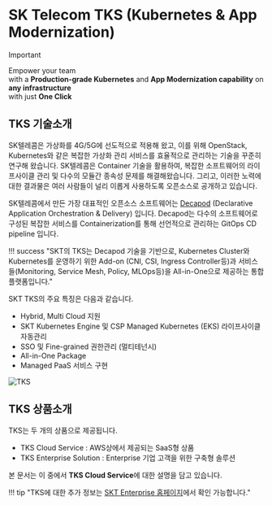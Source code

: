 
# SK Telecom TKS (Kubernetes & App Modernization)

> [!IMPORTANT]
> Empower your team <br> with a **Production-grade Kubernetes** and **App Modernization capability** on **any infrastructure** <br> with just **One Click**

## TKS 기술소개

SK텔레콤은 가상화를 4G/5G에 선도적으로 적용해 왔고, 이를 위해 OpenStack, Kubernetes와 같은 복잡한 가상화 관리 서비스를 효율적으로 관리하는 기술을 꾸준히 연구해 왔습니다. SK텔레콤은 Container 기술을 활용하여, 복잡한 소프트웨어의 라이프사이클 관리 및 다수의 모듈간 종속성 문제를 해결해왔습니다. 그리고, 이러한 노력에 대한 결과물은 여러 사람들이 널리 이롭게 사용하도록 오픈소스로 공개하고 있습니다.

SK텔레콤에서 만든 가장 대표적인 오픈소스 소프트웨어는 <a href="https://openinfradev.github.io/decapod-docs/" target="_blank">Decapod</a> (Declarative Application Orchestration & Delivery) 입니다. Decapod는 다수의 소프트웨어로 구성된 복잡한 서비스를 Containerization를 통해 선언적으로 관리하는 GitOps CD pipeline 입니다.

!!! success "SKT의 TKS는 Decapod 기술을 기반으로, Kubernetes Cluster와 Kubernetes를 운영하기 위한 Add-on (CNI, CSI, Ingress Controller등)과 서비스들(Monitoring, Service Mesh, Policy, MLOps등)을 All-in-One으로 제공하는 통합 플랫폼입니다."

SKT TKS의 주요 특징은 다음과 같습니다.

- Hybrid, Multi Cloud 지원
- SKT Kubernetes Engine 및 CSP Managed Kubernetes (EKS) 라이프사이클 자동관리
- SSO 및 Fine-grained 권한관리 (멀티테넌시)
- All-in-One Package
- Managed PaaS 서비스 구현

![TKS](../assets/images/tksre21arch.png)

## TKS 상품소개

TKS는 두 개의 상품으로 제공됩니다.

- TKS Cloud Service : AWS상에서 제공되는 SaaS형 상품
- TKS Enterprise Solution : Enterprise 기업 고객을 위한 구축형 솔루션

본 문서는 이 중에서 **TKS Cloud Service**에 대한 설명을 담고 있습니다.

!!! tip "TKS에 대한 추가 정보는 <a href="https://www.sktenterprise.com/product/detail/236" target="_blank">SKT Enterprise 홈페이지</a>에서 확인 가능합니다."
